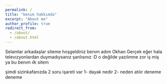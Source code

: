 ```yaml
---
permalink: /
title: "benım hakkımda"
excerpt: "About me"
author_profile: true
redirect_from: 
  - /about/
  - /about.html
---
```



Selamlar arkadaşlar siteme hoşgeldiniz benım adım Okhan Gerçek eğer hala televızyonlardan duymadıysanız şanlısınız :D o değilde yazılımne zor iş miş ya bu benım ılk sitem 

şimdi sizinkafanızda 2 soru işareti var
1- dayak nedir
2- neden atılır
deneme deneme 
